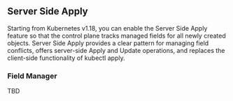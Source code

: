 ## Server Side Apply

Starting from Kubernetes v1.18, you can enable the Server Side Apply feature
so that the control plane tracks managed fields for all newly created objects.
Server Side Apply provides a clear pattern for managing field conflicts,
offers server-side Apply and Update operations, and replaces the client-side
functionality of kubectl apply.

### Field Manager

TBD
